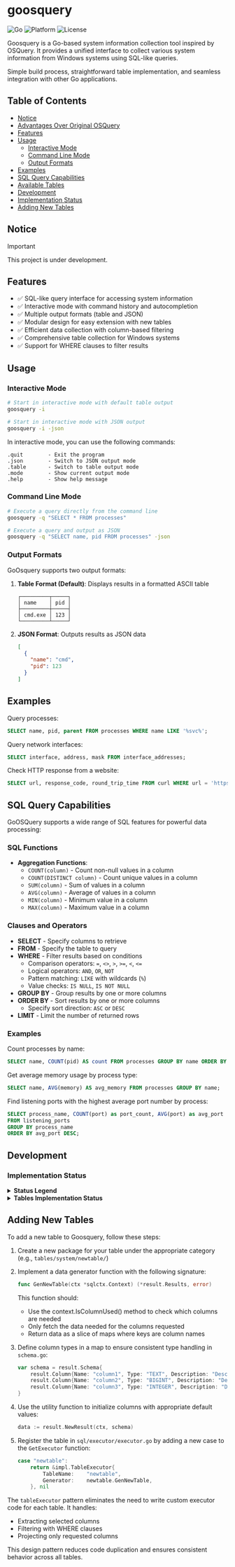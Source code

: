 # <span style="font-weight: bold">goosquery </span>
![Go](https://img.shields.io/badge/made%20with-Go-00ADD8)
![Platform](https://img.shields.io/badge/platform-windows-0078D6)
![License](https://img.shields.io/badge/license-MIT-yellow)
</div>

Goosquery is a Go-based system information collection tool inspired by OSQuery. It provides a unified interface to collect various system information from Windows systems using SQL-like queries.

Simple build process, straightforward table implementation, and seamless integration with other Go applications.

## Table of Contents

- [Notice](#notice)
- [Advantages Over Original OSQuery](#advantages-over-original-osquery)
- [Features](#features)
- [Usage](#usage)
  - [Interactive Mode](#interactive-mode)
  - [Command Line Mode](#command-line-mode)
  - [Output Formats](#output-formats)
- [Examples](#examples)
- [SQL Query Capabilities](#sql-query-capabilities)
- [Available Tables](#available-tables)
- [Development](#development)
- [Implementation Status](#implementation-status)
- [Adding New Tables](#adding-new-tables)

## Notice

> [!IMPORTANT]  
> This project is under development.

## Features

- ✅ SQL-like query interface for accessing system information
- ✅ Interactive mode with command history and autocompletion
- ✅ Multiple output formats (table and JSON)
- ✅ Modular design for easy extension with new tables
- ✅ Efficient data collection with column-based filtering
- ✅ Comprehensive table collection for Windows systems
- ✅ Support for WHERE clauses to filter results

## Usage

### Interactive Mode

```bash
# Start in interactive mode with default table output
goosquery -i

# Start in interactive mode with JSON output
goosquery -i -json
```

In interactive mode, you can use the following commands:

```
.quit        - Exit the program
.json        - Switch to JSON output mode
.table       - Switch to table output mode  
.mode        - Show current output mode
.help        - Show help message
```

### Command Line Mode

```bash
# Execute a query directly from the command line
goosquery -q "SELECT * FROM processes"

# Execute a query and output as JSON
goosquery -q "SELECT name, pid FROM processes" -json
```

### Output Formats

GoOsquery supports two output formats:

1. **Table Format (Default)**: Displays results in a formatted ASCII table
   ```plaintext
   ┌─────────┬─────┐
   │ name    │ pid │
   ├─────────┼─────┤
   │ cmd.exe │ 123 │
   └─────────┴─────┘
   ```

2. **JSON Format**: Outputs results as JSON data
   ```json
   [
     {
       "name": "cmd",
       "pid": 123
     }
   ]
   ```

## Examples

Query processes:
```sql
SELECT name, pid, parent FROM processes WHERE name LIKE '%svc%';
```

Query network interfaces:
```sql
SELECT interface, address, mask FROM interface_addresses;
```

Check HTTP response from a website:
```sql
SELECT url, response_code, round_trip_time FROM curl WHERE url = 'https://example.com';
```

## SQL Query Capabilities

GoOSQuery supports a wide range of SQL features for powerful data processing:

### SQL Functions

- **Aggregation Functions**:
  - `COUNT(column)` - Count non-null values in a column
  - `COUNT(DISTINCT column)` - Count unique values in a column
  - `SUM(column)` - Sum of values in a column
  - `AVG(column)` - Average of values in a column
  - `MIN(column)` - Minimum value in a column
  - `MAX(column)` - Maximum value in a column

### Clauses and Operators

- **SELECT** - Specify columns to retrieve
- **FROM** - Specify the table to query
- **WHERE** - Filter results based on conditions
  - Comparison operators: `=`, `<>`, `>`, `>=`, `<`, `<=`
  - Logical operators: `AND`, `OR`, `NOT`
  - Pattern matching: `LIKE` with wildcards (`%`)
  - Value checks: `IS NULL`, `IS NOT NULL`
- **GROUP BY** - Group results by one or more columns
- **ORDER BY** - Sort results by one or more columns
  - Specify sort direction: `ASC` or `DESC`
- **LIMIT** - Limit the number of returned rows

### Examples

Count processes by name:
```sql
SELECT name, COUNT(pid) AS count FROM processes GROUP BY name ORDER BY count DESC LIMIT 5;
```

Get average memory usage by process type:
```sql
SELECT name, AVG(memory) AS avg_memory FROM processes GROUP BY name;
```

Find listening ports with the highest average port number by process:
```sql
SELECT process_name, COUNT(port) as port_count, AVG(port) as avg_port 
FROM listening_ports 
GROUP BY process_name 
ORDER BY avg_port DESC;
```

## Development

### Implementation Status

<details>
<summary><strong>Status Legend</strong></summary>

| Status | Icon | Description |
|--------|------|-------------|
| Not Started | ⏳ | Work has not begun on this table yet. |
| In Progress | 🛠️ | Actively being developed. |
| Completed | ✅ | Fully implemented and tested. |
| Testing | 🧪 | Development is done, but under testing for bugs or issues. |
| Blocked | ⛔ | Development is paused due to dependencies, blockers, or technical issues. |
| Planned | 🗓️ | Table is planned for future implementation but hasn't started yet. |
| Deprecated | 🗑️ | This table is no longer relevant or supported in this implementation. |
</details>

<details>
<summary><strong>Tables Implementation Status</strong></summary>

| Table Name                       | Status  |
|----------------------------------|---------|
| appcompat_shims                  | 🧪      |
| arp_cache                        | 🧪      |
| authenticode                     | ✅      |
| autoexec                         | ⏳      |
| azure_instance_metadata          | ⏳      |
| azure_instance_tags              | ⏳      |
| background_activities_moderator  | 🧪      |
| battery                          | ⛔      |
| bitlocker_info                   | ✅      |
| carbon_black_info                | ⏳      |
| carves                           | ⏳      |
| certificates                     | 🛠️      |
| chassis_info                     | ✅      |
| chocolatey_packages              | ✅      |
| chrome_extension_content_scripts | ⏳      |
| chrome_extensions                | ⏳      |
| connectivity                     | ✅      |
| cpu_info                         | ✅      |
| cpuid                            | ⏳      |
| curl                             | ✅      |
| curl_certificate                 | ⏳      |
| default_environment              | ✅      |
| deviceguard_status               | ✅      |
| disk_info                        | ✅      |
| dns_cache                        | ✅      |
| drivers                          | ✅      |
| ec2_instance_metadata            | ⏳      |
| ec2_instance_tags                | ⏳      |
| etc_hosts                        | ✅      |
| etc_protocols                    | ✅      |
| etc_services                     | ✅      |
| file                             | ✅      |
| firefox_addons                   | ⏳      |
| groups                           | ✅      |
| hash                             | ✅      |
| ie_extensions                    | ⏳      |
| intel_me_info                    | ⏳      |
| interface_addresses              | ✅      |
| interface_details                | ✅      |
| kernel_info                      | ✅      |
| kva_speculative_info             | ✅      |
| listening_ports                  | ✅      |
| logged_in_users                  | ✅      |
| logical_drives                   | ✅      |
| logon_sessions                   | ✅      |
| memory_devices                   | ✅      |
| npm_packages                     | ⏳      |
| ntdomains                        | ✅      |
| ntfs_acl_permissions             | ⏳      |
| ntfs_journal_events              | ⏳      |
| office_mru                       | ⏳      |
| os_version                       | ✅      |
| osquery_events                   | 🗑️      |
| osquery_extensions               | 🗑️      |
| osquery_flags                    | 🗑️      |
| osquery_info                     | 🗑️      |
| osquery_packs                    | 🗑️      |
| osquery_registry                 | 🗑️      |
| osquery_schedule                 | 🗑️      |
| patches                          | ✅      |
| physical_disk_performance        | ⏳      |
| pipes                            | 🧪      |
| platform_info                    | ✅      |
| powershell_events                | ⏳      |
| prefetch                         | ⏳      |
| process_etw_events               | ⏳      |
| process_memory_map               | ✅      |
| process_open_sockets             | ✅      |
| processes                        | 🧪      |
| programs                         | 🧪      |
| python_packages                  | 🧪      |
| registry                         | 🧪      |
| routes                           | 🧪      |
| scheduled_tasks                  | 🧪      |
| secureboot                       | ⏳      |
| security_profile_info            | 🛠️      |
| services                         | ✅      |
| shared_resources                 | ✅      |
| shellbags                        | ⏳      |
| shimcache                        | ⏳      |
| ssh_configs                      | ⏳      |
| startup_items                    | 🛠️      |
| system_info                      | 🧪      |
| time                             | ✅      |
| tpm_info                         | ⏳      |
| uptime                           | ✅      |
| user_groups                      | 🧪      |
| user_ssh_keys                    | ⏳      |
| userassist                       | ⏳      |
| users                            | ✅      |
| video_info                       | ⏳      |
| vscode_extensions                | ⏳      |
| winbaseobj                       | 🧪      |
| windows_crashes                  | ⏳      |
| windows_eventlog                 | ⏳      |
| windows_events                   | ⏳      |
| windows_firewall_rules           | 🧪      |
| windows_optional_features        | ✅      |
| windows_search                   | ⛔      |
| windows_security_center          | 🧪      |
| windows_security_products        | 🛠️      |
| windows_update_history           | 🛠️      |
| wmi_bios_info                    | ⏳      |
| wmi_cli_event_consumers          | ⏳      |
| wmi_event_filters                | ⏳      |
| wmi_filter_consumer_binding      | ⏳      |
| wmi_script_event_consumers       | ⏳      |
| yara                             | ⛔      |
| yara_events                      | ⛔      |
| ycloud_instance_metadata         | ⛔      |
</details>

## Adding New Tables

To add a new table to Goosquery, follow these steps:

1. Create a new package for your table under the appropriate category (e.g., `tables/system/newtable/`)

2. Implement a data generator function with the following signature:
   ```go
   func GenNewTable(ctx *sqlctx.Context) (*result.Results, error)
   ```
   
   This function should:
   - Use the context.IsColumnUsed() method to check which columns are needed
   - Only fetch the data needed for the columns requested
   - Return data as a slice of maps where keys are column names

3. Define column types in a map to ensure consistent type handling in `schema.go`:
   ```go
   var schema = result.Schema{
       result.Column{Name: "column1", Type: "TEXT", Description: "Description of column1"},
       result.Column{Name: "column2", Type: "BIGINT", Description: "Description of column2"},
       result.Column{Name: "column3", Type: "INTEGER", Description: "Description of column3"},
   }
   ```

4. Use the utility function to initialize columns with appropriate default values:
   ```go
   data := result.NewResult(ctx, schema)
   ```

5. Register the table in `sql/executor/executor.go` by adding a new case to the `GetExecutor` function:
   ```go
   case "newtable":
       return &impl.TableExecutor{
           TableName:    "newtable",
           Generator:    newtable.GenNewTable,
       }, nil
   ```

The `tableExecutor` pattern eliminates the need to write custom executor code for each table. It handles:
- Extracting selected columns 
- Filtering with WHERE clauses
- Projecting only requested columns

This design pattern reduces code duplication and ensures consistent behavior across all tables.

